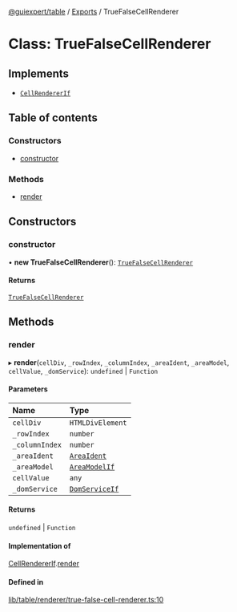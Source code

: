 [@guiexpert/table](../README.md) / [Exports](../modules.md) / TrueFalseCellRenderer

# Class: TrueFalseCellRenderer

## Implements

- [`CellRendererIf`](../interfaces/CellRendererIf.md)

## Table of contents

### Constructors

- [constructor](TrueFalseCellRenderer.md#constructor)

### Methods

- [render](TrueFalseCellRenderer.md#render)

## Constructors

### constructor

• **new TrueFalseCellRenderer**(): [`TrueFalseCellRenderer`](TrueFalseCellRenderer.md)

#### Returns

[`TrueFalseCellRenderer`](TrueFalseCellRenderer.md)

## Methods

### render

▸ **render**(`cellDiv`, `_rowIndex`, `_columnIndex`, `_areaIdent`, `_areaModel`, `cellValue`, `_domService`): `undefined` \| `Function`

#### Parameters

| Name | Type |
| :------ | :------ |
| `cellDiv` | `HTMLDivElement` |
| `_rowIndex` | `number` |
| `_columnIndex` | `number` |
| `_areaIdent` | [`AreaIdent`](../modules.md#areaident) |
| `_areaModel` | [`AreaModelIf`](../interfaces/AreaModelIf.md) |
| `cellValue` | `any` |
| `_domService` | [`DomServiceIf`](../interfaces/DomServiceIf.md) |

#### Returns

`undefined` \| `Function`

#### Implementation of

[CellRendererIf](../interfaces/CellRendererIf.md).[render](../interfaces/CellRendererIf.md#render)

#### Defined in

[lib/table/renderer/true-false-cell-renderer.ts:10](https://github.com/guiexperttable/ge-table/blob/a7cb25d/libs/table/src/lib/table/renderer/true-false-cell-renderer.ts#L10)
